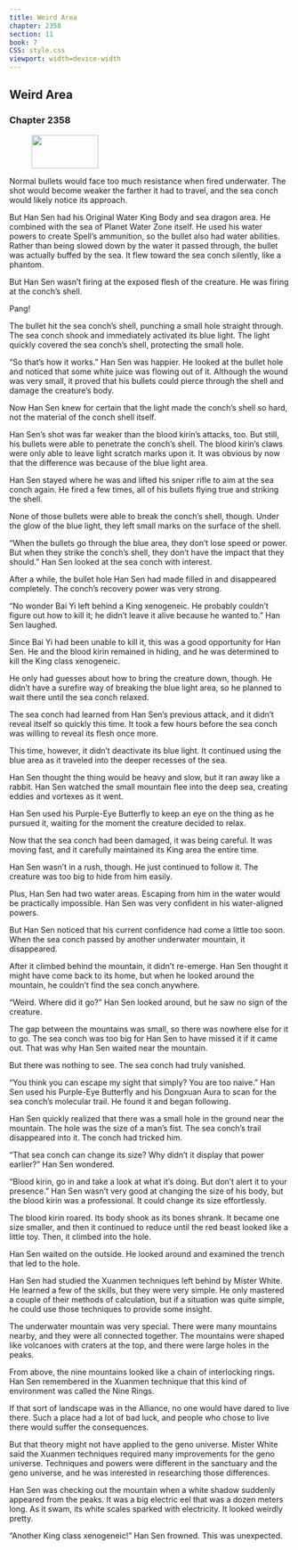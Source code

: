 ```yaml
---
title: Weird Area
chapter: 2358
section: 11
book: 7
CSS: style.css
viewport: width=device-width
---
```


## Weird Area

### Chapter 2358

<figure>
	<img src="../Images/gem.gif" alt="" id="gem" width="120" height="60" />
</figure>

Normal bullets would face too much resistance when fired underwater. The shot would become weaker the farther it had to travel, and the sea conch would likely notice its approach.

But Han Sen had his Original Water King Body and sea dragon area. He combined with the sea of Planet Water Zone itself. He used his water powers to create Spell’s ammunition, so the bullet also had water abilities. Rather than being slowed down by the water it passed through, the bullet was actually buffed by the sea. It flew toward the sea conch silently, like a phantom.

But Han Sen wasn’t firing at the exposed flesh of the creature. He was firing at the conch’s shell.

Pang!

The bullet hit the sea conch’s shell, punching a small hole straight through. The sea conch shook and immediately activated its blue light. The light quickly covered the sea conch’s shell, protecting the small hole.

“So that’s how it works.” Han Sen was happier. He looked at the bullet hole and noticed that some white juice was flowing out of it. Although the wound was very small, it proved that his bullets could pierce through the shell and damage the creature’s body.

Now Han Sen knew for certain that the light made the conch’s shell so hard, not the material of the conch shell itself.

Han Sen’s shot was far weaker than the blood kirin’s attacks, too. But still, his bullets were able to penetrate the conch’s shell. The blood kirin’s claws were only able to leave light scratch marks upon it. It was obvious by now that the difference was because of the blue light area.

Han Sen stayed where he was and lifted his sniper rifle to aim at the sea conch again. He fired a few times, all of his bullets flying true and striking the shell.

None of those bullets were able to break the conch’s shell, though. Under the glow of the blue light, they left small marks on the surface of the shell.

“When the bullets go through the blue area, they don’t lose speed or power. But when they strike the conch’s shell, they don’t have the impact that they should.” Han Sen looked at the sea conch with interest.

After a while, the bullet hole Han Sen had made filled in and disappeared completely. The conch’s recovery power was very strong.

“No wonder Bai Yi left behind a King xenogeneic. He probably couldn’t figure out how to kill it; he didn’t leave it alive because he wanted to.” Han Sen laughed.

Since Bai Yi had been unable to kill it, this was a good opportunity for Han Sen. He and the blood kirin remained in hiding, and he was determined to kill the King class xenogeneic.

He only had guesses about how to bring the creature down, though. He didn’t have a surefire way of breaking the blue light area, so he planned to wait there until the sea conch relaxed.

The sea conch had learned from Han Sen’s previous attack, and it didn’t reveal itself so quickly this time. It took a few hours before the sea conch was willing to reveal its flesh once more.

This time, however, it didn’t deactivate its blue light. It continued using the blue area as it traveled into the deeper recesses of the sea.

Han Sen thought the thing would be heavy and slow, but it ran away like a rabbit. Han Sen watched the small mountain flee into the deep sea, creating eddies and vortexes as it went.

Han Sen used his Purple-Eye Butterfly to keep an eye on the thing as he pursued it, waiting for the moment the creature decided to relax.

Now that the sea conch had been damaged, it was being careful. It was moving fast, and it carefully maintained its King area the entire time.

Han Sen wasn’t in a rush, though. He just continued to follow it. The creature was too big to hide from him easily.

Plus, Han Sen had two water areas. Escaping from him in the water would be practically impossible. Han Sen was very confident in his water-aligned powers.

But Han Sen noticed that his current confidence had come a little too soon. When the sea conch passed by another underwater mountain, it disappeared.

After it climbed behind the mountain, it didn’t re-emerge. Han Sen thought it might have come back to its home, but when he looked around the mountain, he couldn’t find the sea conch anywhere.

“Weird. Where did it go?” Han Sen looked around, but he saw no sign of the creature.

The gap between the mountains was small, so there was nowhere else for it to go. The sea conch was too big for Han Sen to have missed it if it came out. That was why Han Sen waited near the mountain.

But there was nothing to see. The sea conch had truly vanished.

“You think you can escape my sight that simply? You are too naive.” Han Sen used his Purple-Eye Butterfly and his Dongxuan Aura to scan for the sea conch’s molecular trail. He found it and began following.

Han Sen quickly realized that there was a small hole in the ground near the mountain. The hole was the size of a man’s fist. The sea conch’s trail disappeared into it. The conch had tricked him.

“That sea conch can change its size? Why didn’t it display that power earlier?” Han Sen wondered.

“Blood kirin, go in and take a look at what it’s doing. But don’t alert it to your presence.” Han Sen wasn’t very good at changing the size of his body, but the blood kirin was a professional. It could change its size effortlessly.

The blood kirin roared. Its body shook as its bones shrank. It became one size smaller, and then it continued to reduce until the red beast looked like a little toy. Then, it climbed into the hole.

Han Sen waited on the outside. He looked around and examined the trench that led to the hole.

Han Sen had studied the Xuanmen techniques left behind by Mister White. He learned a few of the skills, but they were very simple. He only mastered a couple of their methods of calculation, but if a situation was quite simple, he could use those techniques to provide some insight.

The underwater mountain was very special. There were many mountains nearby, and they were all connected together. The mountains were shaped like volcanoes with craters at the top, and there were large holes in the peaks.

From above, the nine mountains looked like a chain of interlocking rings. Han Sen remembered in the Xuanmen technique that this kind of environment was called the Nine Rings.

If that sort of landscape was in the Alliance, no one would have dared to live there. Such a place had a lot of bad luck, and people who chose to live there would suffer the consequences.

But that theory might not have applied to the geno universe. Mister White said the Xuanmen techniques required many improvements for the geno universe. Techniques and powers were different in the sanctuary and the geno universe, and he was interested in researching those differences.

Han Sen was checking out the mountain when a white shadow suddenly appeared from the peaks. It was a big electric eel that was a dozen meters long. As it swam, its white scales sparked with electricity. It looked weirdly pretty.

“Another King class xenogeneic!” Han Sen frowned. This was unexpected.